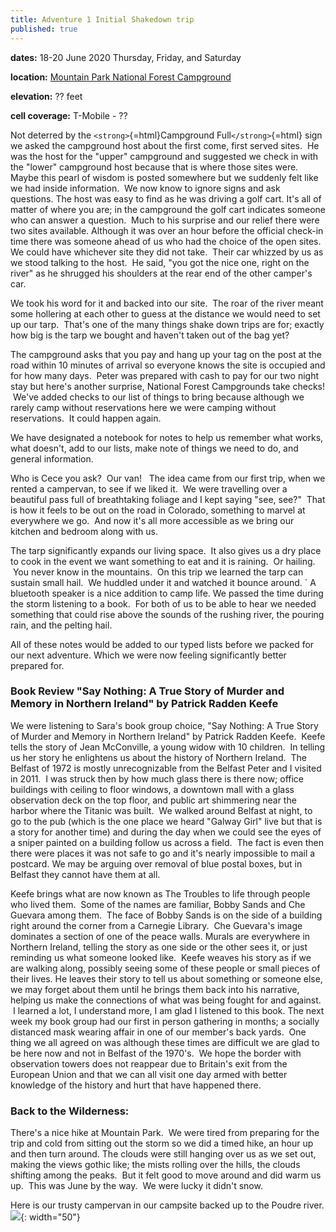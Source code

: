 ```yaml
---
title: Adventure 1 Initial Shakedown trip
published: true
---
```


**dates:** 18-20 June 2020 Thursday, Friday, and Saturday

**location:** [Mountain Park National Forest Campground]("https://www.fs.usda.gov/recarea/arp/recreation/recarea/?recid=36697)

**elevation:** ?? feet

**cell coverage:** T-Mobile - ??


Not deterred by the `<strong>`{=html}Campground Full`</strong>`{=html}
sign we asked the campground host about the first come, first served
sites.  He was the host for the "upper" campground and suggested we
check in with the "lower" campground host because that is where those
sites were. Maybe this pearl of wisdom is posted somewhere but we
suddenly felt like we had inside information.  We now know to ignore
signs and ask questions. The host was easy to find as he was driving a
golf cart. It's all of matter of where you are; in the campground the
golf cart indicates someone who can answer a question.  Much to his
surprise and our relief there were two sites available. Although it was
over an hour before the official check-in time there was someone ahead
of us who had the choice of the open sites. We could have whichever site
they did not take.  Their car whizzed by us as we stood talking to the
host.  He said, "you got the nice one, right on the river" as he
shrugged his shoulders at the rear end of the other camper's car.

We took his word for it and backed into our site.  The roar of the river
meant some hollering at each other to guess at the distance we would
need to set up our tarp.  That's one of the many things shake down trips
are for; exactly how big is the tarp we bought and haven't taken out of
the bag yet?

The campground asks that you pay and hang up your tag on the post at the
road within 10 minutes of arrival so everyone knows the site is occupied
and for how many days.  Peter was prepared with cash to pay for our two
night stay but here's another surprise, National Forest Campgrounds take
checks!  We've added checks to our list of things to bring because
although we rarely camp without reservations here we were camping
without reservations.  It could happen again.

We have designated a notebook for notes to help us remember what works,
what doesn't, add to our lists, make note of things we need to do, and
general information.

Who is Cece you ask?  Our van!   The idea came from our first trip, when
we rented a campervan, to see if we liked it.  We were travelling over a
beautiful pass full of breathtaking foliage and I kept saying "see,
see?"  That is how it feels to be out on the road in Colorado, something
to marvel at everywhere we go.  And now it's all more accessible as we
bring our kitchen and bedroom along with us.

The tarp significantly expands our living space.  It also gives us a dry
place to cook in the event we want something to eat and it is raining.
 Or hailing.  You never know in the mountains.  On this trip we learned
the tarp can sustain small hail.  We huddled under it and watched it
bounce around.
`
A bluetooth speaker is a nice addition to camp
life. We passed the time during the storm listening to a book.  For both
of us to be able to hear we needed something that could rise above the
sounds of the rushing river, the pouring rain, and the pelting hail.

All of these notes would be
added to our typed lists before we packed for our next adventure. Which
we were now feeling significantly better prepared
for.

### Book Review "Say Nothing: A True Story of Murder and Memory in Northern Ireland" by Patrick Radden Keefe

We were listening to Sara's book group choice, "Say Nothing: A True
Story of Murder and Memory in Northern Ireland" by Patrick Radden Keefe.
 Keefe tells the story of Jean McConville, a young widow with 10
children.  In telling us her story he enlightens us about the history of
Northern Ireland.  The Belfast of 1972 is mostly unrecognizable from the
Belfast Peter and I visited in 2011.  I was struck then by how much
glass there is there now; office buildings with ceiling to floor
windows, a downtown mall with a glass observation deck on the top floor,
and public art shimmering near the harbor where the Titanic was built.
 We walked around Belfast at night, to go to the pub (which is the one
place we heard "Galway Girl" live but that is a story for another time)
and during the day when we could see the eyes of a sniper painted on a
building follow us across a field.  The fact is even then there were
places it was not safe to go and it's nearly impossible to mail a
postcard. We may be arguing over removal of blue postal boxes, but in
Belfast they cannot have them at all.

Keefe brings what are now known as The Troubles to life through people
who lived them.  Some of the names are familiar, Bobby Sands and Che
Guevara among them.  The face of Bobby Sands is on the side of a
building right around the corner from a Carnegie Library.  Che Guevara's
image dominates a section of one of the peace walls. Murals are
everywhere in Northern Ireland, telling the story as one side or the
other sees it, or just reminding us what someone looked like.  Keefe
weaves his story as if we are walking along, possibly seeing some of
these people or small pieces of their lives. He leaves their story to
tell us about something or someone else, we may forget about them until
he brings them back into his narrative, helping us make the connections
of what was being fought for and against.  I learned a lot, I understand
more, I am glad I listened to this book. The next week my book group had
our first in person gathering in months; a socially distanced mask
wearing affair in one of our member's back yards.  One thing we all
agreed on was although these times are difficult we are glad to be here
now and not in Belfast of the 1970's.  We hope the border with
observation towers does not reappear due to Britain's exit from the
European Union and that we can all visit one day armed with better
knowledge of the history and hurt that have happened there.


### Back to the Wilderness:

There's a nice hike at Mountain Park.  We were tired from preparing for
the trip and cold from sitting out the storm so we did a timed hike, an
hour up and then turn around. The clouds were still hanging over us as
we set out, making the views gothic like; the mists rolling over the
hills, the clouds shifting among the peaks.  But it felt good to move
around and did warm us up.  This was June by the way.  We were lucky it
didn't snow.

Here is our trusty campervan in our campsite backed up to the Poudre river.
![](https:/assets/campervanning/2020-6-MountainPark.jpg){: width="50"}
